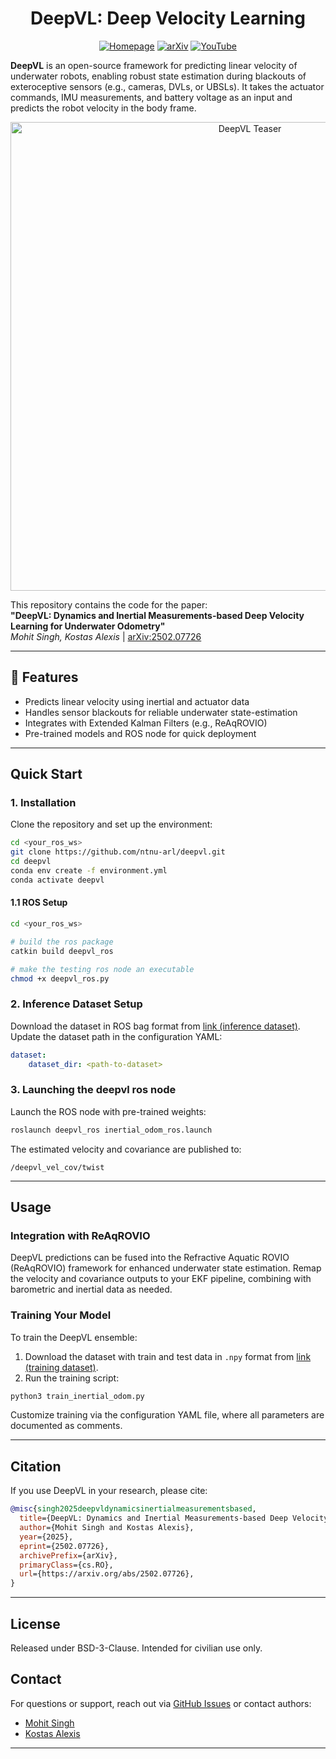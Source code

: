 # <div align="center">DeepVL: Deep Velocity Learning </div>

<div align="center"> <a href="https://ntnu-arl.github.io/deepvl-deep-velocity-learning/"><img src="https://img.shields.io/badge/Homepage-1E88E5?style=flat-square" alt="Homepage"></a> <a href="https://arxiv.org/abs/2502.07726v1"><img src="https://img.shields.io/badge/arXiv-78909C?style=flat-square" alt="arXiv"></a> <a href="https://youtu.be/ctcbrNu_N78?feature=shared"><img src="https://img.shields.io/badge/YouTube-E57373?style=flat-square" alt="YouTube"></a> </div>

**DeepVL** is an open-source framework for predicting linear velocity of underwater robots, enabling robust state estimation during blackouts of exteroceptive sensors (e.g., cameras, DVLs, or UBSLs). It takes the actuator commands, IMU measurements, and battery voltage as an input and predicts the robot velocity in the body frame.

<div align="center">
  <img src="media/Teaser.png" alt="DeepVL Teaser" width="750"/>
</div>

This repository contains the code for the paper:  
**"DeepVL: Dynamics and Inertial Measurements-based Deep Velocity Learning for Underwater Odometry"**  
*Mohit Singh, Kostas Alexis* | [arXiv:2502.07726](https://arxiv.org/abs/2502.07726)

---

## 🌟 Features
- Predicts linear velocity using inertial and actuator data
- Handles sensor blackouts for reliable underwater state-estimation
- Integrates with Extended Kalman Filters (e.g., ReAqROVIO)
- Pre-trained models and ROS node for quick deployment

---

## Quick Start

### 1. Installation
Clone the repository and set up the environment:

```bash
cd <your_ros_ws>
git clone https://github.com/ntnu-arl/deepvl.git
cd deepvl
conda env create -f environment.yml
conda activate deepvl
```

#### 1.1 ROS Setup

```bash
cd <your_ros_ws>

# build the ros package
catkin build deepvl_ros

# make the testing ros node an executable
chmod +x deepvl_ros.py
```

### 2. Inference Dataset Setup
Download the dataset in ROS bag format from [link (inference dataset)](https://huggingface.co/datasets/ntnu-arl/underwater-datasets). Update the dataset path in the configuration YAML:

```yaml
dataset:
    dataset_dir: <path-to-dataset>
```

### 3. Launching the deepvl ros node
Launch the ROS node with pre-trained weights:

```bash
roslaunch deepvl_ros inertial_odom_ros.launch
```

The estimated velocity and covariance are published to:

```
/deepvl_vel_cov/twist
```

---

## Usage

### Integration with ReAqROVIO
DeepVL predictions can be fused into the Refractive Aquatic ROVIO (ReAqROVIO) framework for enhanced underwater state estimation. Remap the velocity and covariance outputs to your EKF pipeline, combining with barometric and inertial data as needed.

### Training Your Model
To train the DeepVL ensemble:

1. Download the dataset with train and test data in `.npy` format from [link (training dataset)](https://huggingface.co/datasets/ntnu-arl/deepvl-training-data).
2. Run the training script:

```bash
python3 train_inertial_odom.py
```

Customize training via the configuration YAML file, where all parameters are documented as comments.

---

## Citation
If you use DeepVL in your research, please cite:

```bibtex
@misc{singh2025deepvldynamicsinertialmeasurementsbased,
  title={DeepVL: Dynamics and Inertial Measurements-based Deep Velocity Learning for Underwater Odometry},
  author={Mohit Singh and Kostas Alexis},
  year={2025},
  eprint={2502.07726},
  archivePrefix={arXiv},
  primaryClass={cs.RO},
  url={https://arxiv.org/abs/2502.07726},
}
```

---

## License
Released under BSD-3-Clause. Intended for civilian use only.

## Contact
For questions or support, reach out via [GitHub Issues](https://github.com/ntnu-arl/deepvl/issues) or contact authors:

* [Mohit Singh](mailto:mohit.singh@ntnu.no)
* [Kostas Alexis](mailto:konstantinos.alexis@ntnu.no)

---
